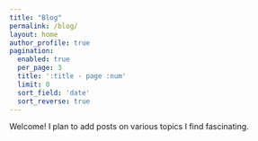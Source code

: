 ```yaml
---
title: "Blog"
permalink: /blog/
layout: home
author_profile: true
pagination:
  enabled: true
  per_page: 3
  title: ':title - page :num'
  limit: 0
  sort_field: 'date'
  sort_reverse: true
---
```

Welcome! I plan to add posts on various topics I find fascinating.



